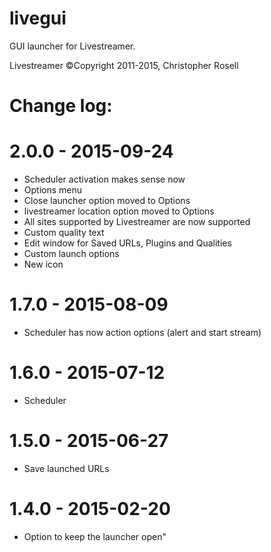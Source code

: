 # livegui
GUI launcher for Livestreamer.

Livestreamer ©Copyright 2011-2015, Christopher Rosell

# Change log:

# 2.0.0 - 2015-09-24
 - Scheduler activation makes sense now
 - Options menu
 - Close launcher option moved to Options
 - livestreamer location option moved to Options
 - All sites supported by Livestreamer are now supported
 - Custom quality text
 - Edit window for Saved URLs, Plugins and Qualities
 - Custom launch options
 - New icon

# 1.7.0 - 2015-08-09
 - Scheduler has now action options (alert and start stream)

# 1.6.0 - 2015-07-12
 - Scheduler

# 1.5.0 - 2015-06-27
 - Save launched URLs

# 1.4.0 - 2015-02-20
 - Option to keep the launcher open"
